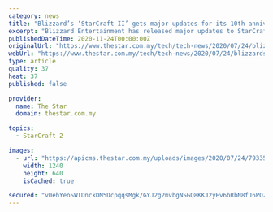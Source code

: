 ```yaml
---
category: news
title: "Blizzard’s ‘StarCraft II’ gets major updates for its 10th anniversary"
excerpt: "Blizzard Entertainment has released major updates to StarCraft II in conjunction with the sci-fi real time strategy (RTS) game’s 10th anniversary. It said the Map Editor feature, which allows ..."
publishedDateTime: 2020-11-24T00:00:00Z
originalUrl: "https://www.thestar.com.my/tech/tech-news/2020/07/24/blizzards-starcraft-ii-gets-major-updates-for-its-10th-anniversary"
webUrl: "https://www.thestar.com.my/tech/tech-news/2020/07/24/blizzards-starcraft-ii-gets-major-updates-for-its-10th-anniversary"
type: article
quality: 37
heat: 37
published: false

provider:
  name: The Star
  domain: thestar.com.my

topics:
  - StarCraft 2

images:
  - url: "https://apicms.thestar.com.my/uploads/images/2020/07/24/793351.jpg"
    width: 1240
    height: 640
    isCached: true

secured: "v0ehYeoSWTDnckDM5DcpqqsMgk/GYJ2g2mvbgNSGQ8KKJ2yEv6bRbN8fJ6POZlvfpNuRQxRLnUGXrX5PINmCRjGyMxICmUhBk0FXU/+Vi2ZBW+v0a77ECkGHGCw7/anrZbT1Y48wTq46JfuSondzkg67X5mKq+m8vpeW1YQwqkcubfvZTCji460bZURDqTtAacx8p3YHsm+119nuoLb2VORiCM9PT/VE9LuVMi56jpT+KzljxPMKaSLcUBOTDyMrT1A3iN19YP8X41USzU8u0dVE2QYv0VefTYkf8SE8CcrneIgBrrNBQDrf9Os/wcG5W503xjeK36MoRR9lybuupkY4q1RU4EEI7/hLodSwzEc=;45vbEpiGs2dczLEvLCfQ7w=="
---
```



